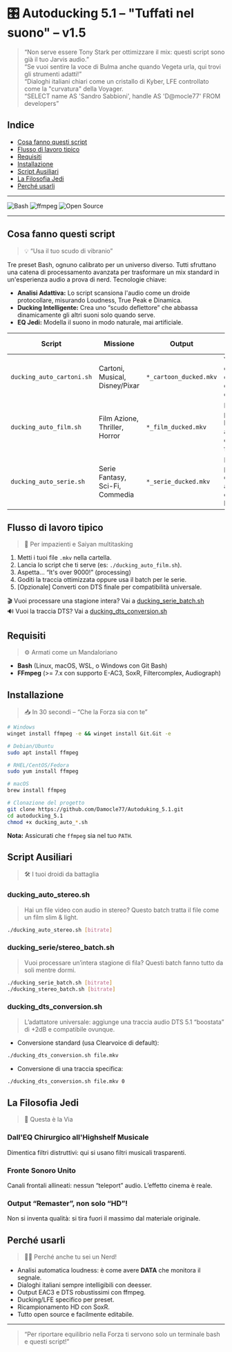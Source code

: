 
# 🎛️ Autoducking 5.1 – "Tuffati nel suono" – v1.5

> “Non serve essere Tony Stark per ottimizzare il mix: questi script sono già il tuo Jarvis audio.”  
> “Se vuoi sentire la voce di Bulma anche quando Vegeta urla, qui trovi gli strumenti adatti!”  
> “Dialoghi italiani chiari come un cristallo di Kyber, LFE controllato come la "curvatura" della Voyager.  
> “SELECT name AS 'Sandro Sabbioni', handle AS 'D@mocle77' FROM developers”

## Indice

- [Cosa fanno questi script](#cosa-fanno-questi-script)
- [Flusso di lavoro tipico](#flusso-di-lavoro-tipico)
- [Requisiti](#requisiti)
- [Installazione](#installazione)
- [Script Ausiliari](#script-ausiliari)
- [La Filosofia Jedi](#la-filosofia-jedi)
- [Perché usarli](#perché-usarli)

---

![Bash](https://img.shields.io/badge/Bash-%3E%3D5.0-blue?logo=gnu-bash)
![ffmpeg](https://img.shields.io/badge/FFmpeg-%3E%3D7.0-success?logo=ffmpeg)
![Open Source](https://img.shields.io/badge/license-MIT-green)

---

## Cosa fanno questi script
> 💡 “Usa il tuo scudo di vibranio”

Tre preset Bash, ognuno calibrato per un universo diverso. Tutti sfruttano una catena di processamento avanzata per trasformare un mix standard in un'esperienza audio a prova di nerd. Tecnologie chiave:

- **Analisi Adattiva:** Lo script scansiona l'audio come un droide protocollare, misurando Loudness, True Peak e Dinamica.
- **Ducking Intelligente:** Crea uno “scudo deflettore” che abbassa dinamicamente gli altri suoni solo quando serve.
- **EQ Jedi:** Modella il suono in modo naturale, mai artificiale.

| Script                      | Missione                                 | Output                        | Tattiche Speciali                                             |
|-----------------------------|------------------------------------------|-------------------------------|---------------------------------------------------------------|
| `ducking_auto_cartoni.sh`   | Cartoni, Musical, Disney/Pixar           | `*_cartoon_ducked.mkv`        | Voci cristalline, ducking delicato, LFE orchestrale           |
| `ducking_auto_film.sh`      | Film Azione, Thriller, Horror            | `*_film_ducked.mkv`           | Dialoghi a prova di bomba, LFE anti-detonazione, fronte IMAX  |
| `ducking_auto_serie.sh`     | Serie Fantasy, Sci-Fi, Commedia          | `*_serie_ducked.mkv`          | Equilibrio perfetto, ducking adattivo, chiarezza binge-ready  |

## Flusso di lavoro tipico
> 🚦 Per impazienti e Saiyan multitasking

1. Metti i tuoi file `.mkv` nella cartella.
2. Lancia lo script che ti serve (es: `./ducking_auto_film.sh`).
3. Aspetta... “It's over 9000!” (processing)
4. Goditi la traccia ottimizzata oppure usa il batch per le serie.
5. [Opzionale] Converti con DTS finale per compatibilità universale.

🎬 Vuoi processare una stagione intera? Vai a [ducking_serie_batch.sh](#ducking_serie_batchsh)  
🔊 Vuoi la traccia DTS? Vai a [ducking_dts_conversion.sh](#ducking_dts_conversionsh)

## Requisiti
> ⚙️ Armati come un Mandaloriano

- **Bash** (Linux, macOS, WSL, o Windows con Git Bash)
- **FFmpeg** (>= 7.x con supporto E-AC3, SoxR, Filtercomplex, Audiograph)

## Installazione
> 📥 In 30 secondi – “Che la Forza sia con te”

```bash
# Windows
winget install ffmpeg -e && winget install Git.Git -e

# Debian/Ubuntu
sudo apt install ffmpeg

# RHEL/CentOS/Fedora
sudo yum install ffmpeg

# macOS
brew install ffmpeg
```

```bash
# Clonazione del progetto
git clone https://github.com/Damocle77/Autoduking_5.1.git
cd autoducking_5.1
chmod +x ducking_auto_*.sh
```

**Nota:** Assicurati che `ffmpeg` sia nel tuo `PATH`.

## Script Ausiliari
> 🛠️ I tuoi droidi da battaglia

### ducking_auto_stereo.sh
> Hai un file video con audio in stereo? Questo batch tratta il file come un film slim & light.
```bash
./ducking_auto_stereo.sh [bitrate]
```

### ducking_serie/stereo_batch.sh
> Vuoi processare un’intera stagione di fila? Questi batch fanno tutto da soli mentre dormi.  
```bash
./ducking_serie_batch.sh [bitrate]
./ducking_stereo_batch.sh [bitrate]
```

### ducking_dts_conversion.sh
> L’adattatore universale: aggiunge una traccia audio DTS 5.1 “boostata” di +2dB e compatibile ovunque.

- Conversione standard (usa Clearvoice di default):
```bash
./ducking_dts_conversion.sh file.mkv
```

- Conversione di una traccia specifica:
```bash
./ducking_dts_conversion.sh file.mkv 0
```

## La Filosofia Jedi
> 🚀 Questa è la Via

### Dall'EQ Chirurgico all'Highshelf Musicale
Dimentica filtri distruttivi: qui si usano filtri musicali trasparenti.

### Fronte Sonoro Unito
Canali frontali allineati: nessun “teleport” audio. L’effetto cinema è reale.

### Output “Remaster”, non solo “HD”!
Non si inventa qualità: si tira fuori il massimo dal materiale originale.

## Perché usarli
> 🧑‍🚀 Perché anche tu sei un Nerd!

- Analisi automatica loudness: è come avere **DATA** che monitora il segnale.
- Dialoghi italiani sempre intelligibili con deesser.
- Output EAC3 e DTS robustissimi con ffmpeg.
- Ducking/LFE specifico per preset.
- Ricampionamento HD con SoxR.
- Tutto open source e facilmente editabile.

---

> “Per riportare equilibrio nella Forza ti servono solo un terminale bash e questi script!”
